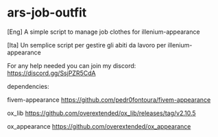 # ars-job-outfit
[Eng]
A simple script to manage job clothes for illenium-appearance


[Ita]
Un semplice script per gestire gli abiti da lavoro per illenium-appearance


For any help needed you can join my discord: https://discord.gg/SsjPZR5CdA

dependencies:

fivem-appearance  https://github.com/pedr0fontoura/fivem-appearance

ox_lib            https://github.com/overextended/ox_lib/releases/tag/v2.10.5

ox_appearance     https://github.com/overextended/ox_appearance
